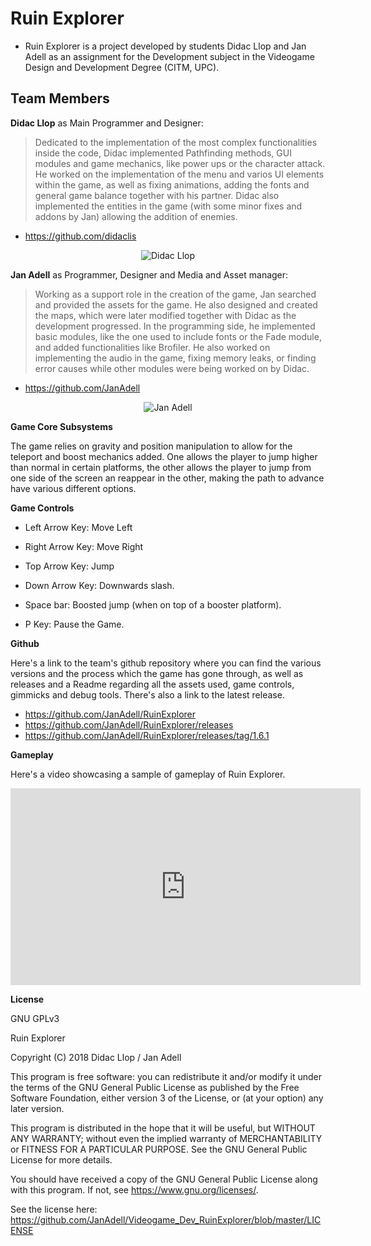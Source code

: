 # Ruin Explorer

 * Ruin Explorer is a project developed by students Didac Llop and Jan Adell as an assignment for the Development subject in the Videogame Design and Development Degree (CITM, UPC).

## Team Members

**Didac Llop** as Main Programmer and Designer:
 > Dedicated to the implementation of the most complex functionalities inside the code, Didac implemented Pathfinding methods, GUI modules    and game mechanics, like power ups or the character attack. He worked on the implementation of the menu and varios UI elements within the game, as well as fixing animations, adding the fonts and general game balance together with his partner. Didac also implemented the entities in the game (with some minor fixes and addons by Jan) allowing the addition of enemies.
 
 * <https://github.com/didaclis>

<p align="center">
  <img src="https://user-images.githubusercontent.com/36292051/50056302-80236b00-015a-11e9-9028-f2e87f13dd6a.png" alt="Didac Llop"/>
</p>

**Jan Adell** as Programmer, Designer and Media and Asset manager:
 > Working as a support role in the creation of the game, Jan searched and provided the assets for the game. He also designed and created the maps, which were later modified together with Didac as the development progressed. In the programming side, he implemented basic modules, like the one used to include fonts or the Fade module, and added functionalities like Brofiler. He also worked on implementing the audio in the game, fixing memory leaks, or finding error causes while other modules were being worked on by Didac. 
 
 * <https://github.com/JanAdell>

<p align="center">
  <img src="https://user-images.githubusercontent.com/36292051/50056301-7dc11100-015a-11e9-9d97-08bbca6cda93.png" alt="Jan Adell"/>
</p>

 **Game Core Subsystems**
 
The game relies on gravity and position manipulation to allow for the teleport and boost mechanics added. One allows the player to jump higher than normal in certain platforms, the other allows the player to jump from one side of the screen an reappear in the other, making the path to advance have various different options. 


 **Game Controls**

* Left Arrow Key: Move Left

* Right Arrow Key: Move Right

* Top Arrow Key: Jump

* Down Arrow Key: Downwards slash.

* Space bar: Boosted jump (when on top of a booster platform). 

* P Key: Pause the Game.


 **Github**
 
Here's a link to the team's github repository where you can find the various versions and the process which the game has gone through, as well as releases and a Readme regarding all the assets used, game controls, gimmicks and debug tools. There's also a link to the latest release. 
 
 * <https://github.com/JanAdell/RuinExplorer>
 * <https://github.com/JanAdell/RuinExplorer/releases>
 * <https://github.com/JanAdell/RuinExplorer/releases/tag/1.6.1>
 
  **Gameplay**
  
Here's a video showcasing a sample of gameplay of Ruin Explorer.

<iframe width="560" height="315" src="https://www.youtube.com/embed/osWXkOtHFQ0" frameborder="0" allow="accelerometer; autoplay; encrypted-media; gyroscope; picture-in-picture" allowfullscreen></iframe>

 
 **License** 

GNU GPLv3

Ruin Explorer 

Copyright (C) 2018  Didac Llop / Jan Adell

This program is free software: you can redistribute it and/or modify
it under the terms of the GNU General Public License as published by
the Free Software Foundation, either version 3 of the License, or
(at your option) any later version.

This program is distributed in the hope that it will be useful,
but WITHOUT ANY WARRANTY; without even the implied warranty of
MERCHANTABILITY or FITNESS FOR A PARTICULAR PURPOSE.  See the
GNU General Public License for more details.

You should have received a copy of the GNU General Public License
along with this program.  If not, see <https://www.gnu.org/licenses/>.

See the license here: <https://github.com/JanAdell/Videogame_Dev_RuinExplorer/blob/master/LICENSE>

